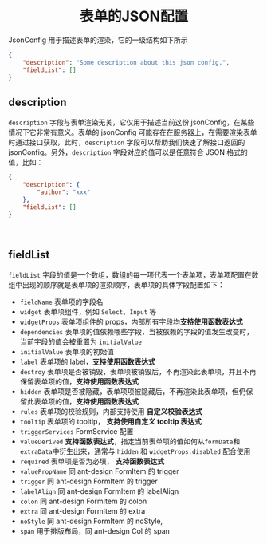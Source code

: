 <h1 align='center'>表单的JSON配置</h1>

JsonConfig 用于描述表单的渲染，它的一级结构如下所示

```json
{
    "description": "Some description about this json config.",
    "fieldList": []
}
```

## description

`description` 字段与表单渲染无关，它仅用于描述当前这份 jsonConfig，在某些情况下它非常有意义。表单的 jsonConfig 可能存在在服务器上，在需要渲染表单时通过接口获取，此时，`description` 字段可以帮助我们快速了解接口返回的 jsonConfig。另外，`description` 字段对应的值可以是任意符合 JSON 格式的值，比如：

```json
{
    "description": {
        "author": "xxx"
    },
    "fieldList": []
}
```

<br/>

## fieldList

`fieldList` 字段的值是一个数组，数组的每一项代表一个表单项，表单项配置在数组中出现的顺序就是表单项的渲染顺序，表单项的具体字段配置如下：

-   `fieldName` 表单项的字段名
-   `widget` 表单项组件，例如 `Select`、`Input` 等
-   `widgetProps` 表单项组件的 props，内部所有字段均**支持使用函数表达式**
-   `dependencies` 表单项的值依赖哪些字段，当被依赖的字段的值发生改变时，当前字段的值会被重置为 `initialValue`
-   `initialValue` 表单项的初始值
-   `label` 表单项的 label，**支持使用函数表达式**
-   `destroy` 表单项是否被销毁，表单项被销毁后，不再渲染此表单项，并且不再保留表单项的值，**支持使用函数表达式**
-   `hidden` 表单项是否被隐藏，表单项项被隐藏后，不再渲染此表单项，但仍保留此表单项的值，**支持使用函数表达式**
-   `rules` 表单项的校验规则，内部支持使用 **自定义校验表达式**
-   `tooltip` 表单项的 tooltip， **支持使用自定义 tooltip 表达式**
-   `triggerServices` FormService 配置
-   `valueDerived` **支持函数表达式**，指定当前表单项的值如何从`formData`和`extraData`中衍生出来，通常与 `hidden` 和 `widgetProps.disabled` 配合使用
-   `required` 表单项是否为必填， **支持函数表达式**
-   `valuePropName` 同 ant-design FormItem 的 trigger
-   `trigger` 同 ant-design FormItem 的 trigger
-   `labelAlign` 同 ant-design FormItem 的 labelAlign
-   `colon` 同 ant-design FormItem 的 colon
-   `extra` 同 ant-design FormItem 的 extra
-   `noStyle`  同 ant-design FormItem 的 noStyle,
-   `span` 用于排版布局，同 ant-design Col 的 span
